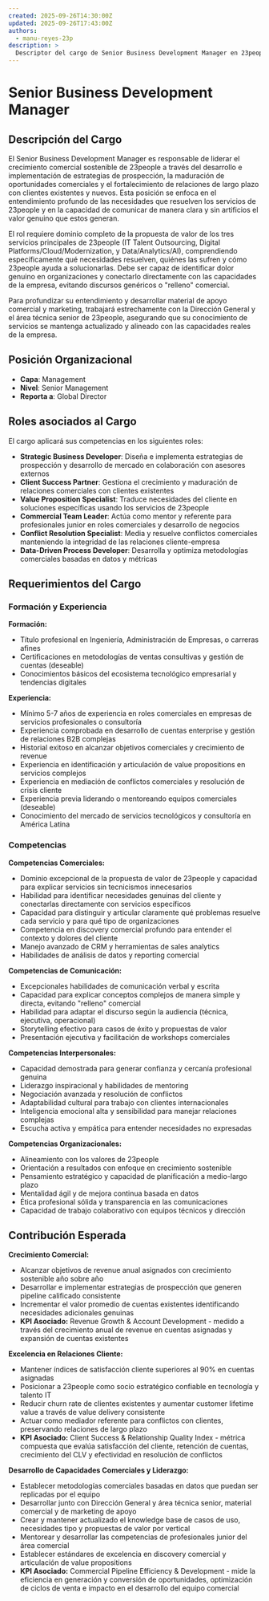 ```yaml
---
created: 2025-09-26T14:30:00Z
updated: 2025-09-26T17:43:00Z
authors:
  - manu-reyes-23p
description: >
  Descriptor del cargo de Senior Business Development Manager en 23people.
---
```


# Senior Business Development Manager

## Descripción del Cargo

El Senior Business Development Manager es responsable de liderar el crecimiento comercial sostenible de 23people a través del desarrollo e implementación de estrategias de prospección, la maduración de oportunidades comerciales y el fortalecimiento de relaciones de largo plazo con clientes existentes y nuevos. Esta posición se enfoca en el entendimiento profundo de las necesidades que resuelven los servicios de 23people y en la capacidad de comunicar de manera clara y sin artificios el valor genuino que estos generan.

El rol requiere dominio completo de la propuesta de valor de los tres servicios principales de 23people (IT Talent Outsourcing, Digital Platforms/Cloud/Modernization, y Data/Analytics/AI), comprendiendo específicamente qué necesidades resuelven, quiénes las sufren y cómo 23people ayuda a solucionarlas. Debe ser capaz de identificar dolor genuino en organizaciones y conectarlo directamente con las capacidades de la empresa, evitando discursos genéricos o "relleno" comercial.

Para profundizar su entendimiento y desarrollar material de apoyo comercial y marketing, trabajará estrechamente con la Dirección General y el área técnica senior de 23people, asegurando que su conocimiento de servicios se mantenga actualizado y alineado con las capacidades reales de la empresa.

## Posición Organizacional

- **Capa**: Management
- **Nivel**: Senior Management
- **Reporta a**: Global Director

## Roles asociados al Cargo

El cargo aplicará sus competencias en los siguientes roles:

- **Strategic Business Developer**: Diseña e implementa estrategias de prospección y desarrollo de mercado en colaboración con asesores externos
- **Client Success Partner**: Gestiona el crecimiento y maduración de relaciones comerciales con clientes existentes
- **Value Proposition Specialist**: Traduce necesidades del cliente en soluciones específicas usando los servicios de 23people
- **Commercial Team Leader**: Actúa como mentor y referente para profesionales junior en roles comerciales y desarrollo de negocios
- **Conflict Resolution Specialist**: Media y resuelve conflictos comerciales manteniendo la integridad de las relaciones cliente-empresa
- **Data-Driven Process Developer**: Desarrolla y optimiza metodologías comerciales basadas en datos y métricas

## Requerimientos del Cargo

### Formación y Experiencia

**Formación:**

- Título profesional en Ingeniería, Administración de Empresas, o carreras afines
- Certificaciones en metodologías de ventas consultivas y gestión de cuentas (deseable)
- Conocimientos básicos del ecosistema tecnológico empresarial y tendencias digitales

**Experiencia:**

- Mínimo 5-7 años de experiencia en roles comerciales en empresas de servicios profesionales o consultoría
- Experiencia comprobada en desarrollo de cuentas enterprise y gestión de relaciones B2B complejas
- Historial exitoso en alcanzar objetivos comerciales y crecimiento de revenue
- Experiencia en identificación y articulación de value propositions en servicios complejos
- Experiencia en mediación de conflictos comerciales y resolución de crisis cliente
- Experiencia previa liderando o mentoreando equipos comerciales (deseable)
- Conocimiento del mercado de servicios tecnológicos y consultoría en América Latina

### Competencias

**Competencias Comerciales:**

- Dominio excepcional de la propuesta de valor de 23people y capacidad para explicar servicios sin tecnicismos innecesarios
- Habilidad para identificar necesidades genuinas del cliente y conectarlas directamente con servicios específicos
- Capacidad para distinguir y articular claramente qué problemas resuelve cada servicio y para qué tipo de organizaciones
- Competencia en discovery comercial profundo para entender el contexto y dolores del cliente
- Manejo avanzado de CRM y herramientas de sales analytics
- Habilidades de análisis de datos y reporting comercial

**Competencias de Comunicación:**

- Excepcionales habilidades de comunicación verbal y escrita
- Capacidad para explicar conceptos complejos de manera simple y directa, evitando "relleno" comercial
- Habilidad para adaptar el discurso según la audiencia (técnica, ejecutiva, operacional)
- Storytelling efectivo para casos de éxito y propuestas de valor
- Presentación ejecutiva y facilitación de workshops comerciales

**Competencias Interpersonales:**

- Capacidad demostrada para generar confianza y cercanía profesional genuina
- Liderazgo inspiracional y habilidades de mentoring
- Negociación avanzada y resolución de conflictos
- Adaptabilidad cultural para trabajo con clientes internacionales
- Inteligencia emocional alta y sensibilidad para manejar relaciones complejas
- Escucha activa y empática para entender necesidades no expresadas

**Competencias Organizacionales:**

- Alineamiento con los valores de 23people
- Orientación a resultados con enfoque en crecimiento sostenible
- Pensamiento estratégico y capacidad de planificación a medio-largo plazo
- Mentalidad ágil y de mejora continua basada en datos
- Ética profesional sólida y transparencia en las comunicaciones
- Capacidad de trabajo colaborativo con equipos técnicos y dirección

## Contribución Esperada

**Crecimiento Comercial:**

- Alcanzar objetivos de revenue anual asignados con crecimiento sostenible año sobre año
- Desarrollar e implementar estrategias de prospección que generen pipeline calificado consistente
- Incrementar el valor promedio de cuentas existentes identificando necesidades adicionales genuinas
- **KPI Asociado:** Revenue Growth & Account Development - medido a través del crecimiento anual de revenue en cuentas asignadas y expansión de cuentas existentes

**Excelencia en Relaciones Cliente:**

- Mantener índices de satisfacción cliente superiores al 90% en cuentas asignadas
- Posicionar a 23people como socio estratégico confiable en tecnología y talento IT
- Reducir churn rate de clientes existentes y aumentar customer lifetime value a través de value delivery consistente
- Actuar como mediador referente para conflictos con clientes, preservando relaciones de largo plazo
- **KPI Asociado:** Client Success & Relationship Quality Index - métrica compuesta que evalúa satisfacción del cliente, retención de cuentas, crecimiento del CLV y efectividad en resolución de conflictos

**Desarrollo de Capacidades Comerciales y Liderazgo:**

- Establecer metodologías comerciales basadas en datos que puedan ser replicadas por el equipo
- Desarrollar junto con Dirección General y área técnica senior, material comercial y de marketing de apoyo
- Crear y mantener actualizado el knowledge base de casos de uso, necesidades tipo y propuestas de valor por vertical
- Mentorear y desarrollar las competencias de profesionales junior del área comercial
- Establecer estándares de excelencia en discovery comercial y articulación de value propositions
- **KPI Asociado:** Commercial Pipeline Efficiency & Development - mide la eficiencia en generación y conversión de oportunidades, optimización de ciclos de venta e impacto en el desarrollo del equipo comercial

